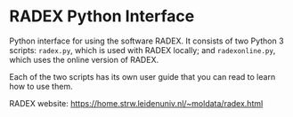 # RADEX Python Interface

Python interface for using the software RADEX. It consists of two Python 3 scripts: `radex.py`, which is used with RADEX locally; and `radexonline.py`, which uses the online version of RADEX.

Each of the two scripts has its own user guide that you can read to learn how to use them.

RADEX website: https://home.strw.leidenuniv.nl/~moldata/radex.html
